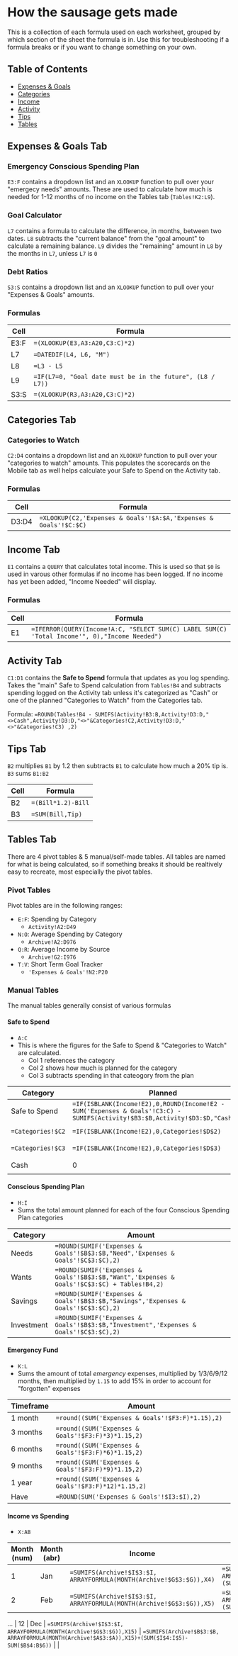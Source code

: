 # How the sausage gets made

This is a collection of each formula used on each worksheet, grouped by which section of the sheet the formula is in. Use this for troubleshooting if a formula breaks or if you want to change something on your own.

## Table of Contents
- [Expenses & Goals](https://github.com/jeremyraby/simpleBudgetApp/blob/main/formulas.md#expenses--goals-tab)
- [Categories](https://github.com/jeremyraby/simpleBudgetApp/blob/main/formulas.md#categories-tab)
- [Income](https://github.com/jeremyraby/simpleBudgetApp/blob/main/formulas.md#income-tab)
- [Activity](https://github.com/jeremyraby/simpleBudgetApp/blob/main/formulas.md#activity-tab)
- [Tips](https://github.com/jeremyraby/simpleBudgetApp/blob/main/formulas.md#tips-tab)
- [Tables](https://github.com/jeremyraby/simpleBudgetApp/blob/main/formulas.md#tables-tab)

## Expenses & Goals Tab

### Emergency Conscious Spending Plan

`E3:F` contains a dropdown list and an `XLOOKUP` function to pull over your "emergecy needs" amounts. These are used to calculate how much is needed for 1-12 months of no income on the Tables tab (`Tables!K2:L9`).

### Goal Calculator

`L7` contains a formula to calculate the difference, in months, between two dates.
`L8` subtracts the "current balance" from the "goal amount" to calculate a remaining balance.
`L9` divides the "remaining" amount in `L8` by the months in `L7`, unless `L7` is `0`

### Debt Ratios
`S3:S` contains a dropdown list and an `XLOOKUP` function to pull over your "Expenses & Goals" amounts.

### Formulas
| Cell | Formula |
| --- | --- |
| E3:F | `=(XLOOKUP(E3,A3:A20,C3:C)*2)` |
| L7 | `=DATEDIF(L4, L6, "M")` |
| L8 | `=L3 - L5` |
| L9 | `=IF(L7=0, "Goal date must be in the future", (L8 / L7))` |
| S3:S | `=(XLOOKUP(R3,A3:A20,C3:C)*2)` |

## Categories Tab

### Categories to Watch

`C2:D4` contains a dropdown list and an `XLOOKUP` function to pull over your "categories to watch" amounts. This populates the scorecards on the Mobile tab as well helps calculate your Safe to Spend on the Activity tab.

### Formulas

| Cell | Formula |
| --- | --- |
| D3:D4 | `=XLOOKUP(C2,'Expenses & Goals'!$A:$A,'Expenses & Goals'!$C:$C)` |

## Income Tab

`E1` contains a `QUERY` that calculates total income. This is used so that `$0` is used in varous other formulas if no income has been logged. If no income has yet been added, "Income Needed" will display.

### Formulas

| Cell | Formula |
| --- | --- |
| E1 | `=IFERROR(QUERY(Income!A:C, "SELECT SUM(C) LABEL SUM(C) 'Total Income'", 0),"Income Needed")` |

## Activity Tab

`C1:D1` contains the **Safe to Spend** formula that updates as you log spending. Takes the "main" Safe to Spend calculation from `Tables!B4` and subtracts spending logged on the Activity tab unless it's categorized as "Cash" or one of the planned "Categories to Watch" from the Categories tab.

Formula:
`=ROUND(Tables!B4 - SUMIFS(Activity!B3:B,Activity!D3:D,"<>Cash",Activity!D3:D,"<>"&Categories!C2,Activity!D3:D,"<>"&Categories!C3)
,2)`

## Tips Tab

`B2` multiplies `B1` by 1.2 then subtracts `B1` to calculate how much a 20% tip is.
`B3` sums `B1:B2`

| Cell | Formula |
| --- | --- |
| B2 | `=(Bill*1.2)-Bill` |
| B3 | `=SUM(Bill,Tip)` |

## Tables Tab

There are 4 pivot tables & 5 manual/self-made tables. All tables are named for what is being calculated, so if something breaks it should be realtively easy to recreate, most especially the pivot tables.

### Pivot Tables

Pivot tables are in the following ranges:

- `E:F`: Spending by Category
  - `Activity!A2:D49` 
- `N:O`: Average Spending by Category
  - `Archive!A2:D976` 
- `Q:R`: Average Income by Source
  - `Archive!G2:I976` 
- `T:V`: Short Term Goal Tracker
  - `'Expenses & Goals'!N2:P20` 

### Manual Tables

The manual tables generally consist of various formulas

#### Safe to Spend
- `A:C`
- This is where the figures for the Safe to Spend & "Categories to Watch" are calculated.
  - Col 1 references the category
  - Col 2 shows how much is planned for the category
  - Col 3 subtracts spending in that cateogory from the plan 

| Category | Planned | Actual |
| --- | --- | --- |
| Safe to Spend | `=IF(ISBLANK(Income!E2),0,ROUND(Income!E2 - SUM('Expenses & Goals'!C3:C) - SUMIFS(Activity!$B3:$B,Activity!$D3:$D,"Cash"),2))` | `=Activity!$C$1-SUMIFS(Activity!$B3:$B,Activity!$D3:$D,"Cash")` |
| `=Categories!$C2` | `=IF(ISBLANK(Income!E2),0,Categories!$D$2)` | `=B5-SUMIFS(Activity!$B$3:$B,Activity!$D$3:$D,"="&Categories!C2)` |
| `=Categories!$C3` | `=IF(ISBLANK(Income!E2),0,Categories!$D$3)` | `=B6-SUMIFS(Activity!$B$3:$B,Activity!$D$3:$D,"="&Categories!C3)` |
| Cash | 0 | `=SUMIF(Income!B$2:B,"Cash",Income!C$2:C)-(SUMIF(Activity!$D3:$D,"Cash",Activity!$B3:$B))` |

#### Conscious Spending Plan
- `H:I`
- Sums the total amount planned for each of the four Conscious Spending Plan categories

| Category | Amount |
| --- | --- |
| Needs | `=ROUND(SUMIF('Expenses & Goals'!$B$3:$B,"Need",'Expenses & Goals'!$C$3:$C),2)` |
| Wants | `=ROUND(SUMIF('Expenses & Goals'!$B$3:$B,"Want",'Expenses & Goals'!$C$3:$C) + Tables!B4,2)` |
| Savings | `=ROUND(SUMIF('Expenses & Goals'!$B$3:$B,"Savings",'Expenses & Goals'!$C$3:$C),2)` |
| Investment | `=ROUND(SUMIF('Expenses & Goals'!$B$3:$B,"Investment",'Expenses & Goals'!$C$3:$C),2)` |

#### Emergency Fund
- `K:L`
- Sums the amount of total *emergency* expenses, multiplied by 1/3/6/9/12 months, then multiplied by `1.15` to add 15% in order to account for "forgotten" expenses

| Timeframe | Amount |
| --- | --- |
| 1 month | `=round((SUM('Expenses & Goals'!$F3:F)*1.15),2)` |
| 3 months | `=round((SUM('Expenses & Goals'!$F3:F)*3)*1.15,2)` |
| 6 months | `=round((SUM('Expenses & Goals'!$F3:F)*6)*1.15,2)` |
| 9 months | `=round((SUM('Expenses & Goals'!$F3:F)*9)*1.15,2)` |
| 1 year | `=round((SUM('Expenses & Goals'!$F3:F)*12)*1.15,2)` |
| Have | `=ROUND(SUM('Expenses & Goals'!$I3:$I),2)` |

#### Income vs Spending
- `X:AB`

| Month (num) | Month (abr) | Income | Spending | YTD Income |
| --- | --- | --- | --- | --- |
| 1 | Jan | `=SUMIFS(Archive!$I$3:$I, ARRAYFORMULA(MONTH(Archive!$G$3:$G)),X4)` | `=SUMIFS(Archive!$B$3:$B, ARRAYFORMULA(MONTH(Archive!$A$3:$A)),X4)+(SUM($I$4:I$5)-SUM($B$4:B$6))` | `=SUM(Z4:Z15)` |
| 2 | Feb | `=SUMIFS(Archive!$I$3:$I, ARRAYFORMULA(MONTH(Archive!$G$3:$G)),X5)` | `=SUMIFS(Archive!$B$3:$B, ARRAYFORMULA(MONTH(Archive!$A$3:$A)),X5)+(SUM($I$4:I$5)-SUM($B$4:B$6))` | |
...
| 12 | Dec | `=SUMIFS(Archive!$I$3:$I, ARRAYFORMULA(MONTH(Archive!$G$3:$G)),X15)` | `=SUMIFS(Archive!$B$3:$B, ARRAYFORMULA(MONTH(Archive!$A$3:$A)),X15)+(SUM($I$4:I$5)-SUM($B$4:B$6))` | |









